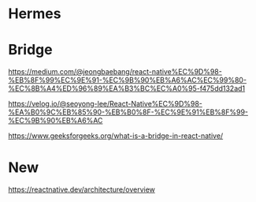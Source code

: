 

# Hermes



# Bridge

https://medium.com/@jeongbaebang/react-native%EC%9D%98-%EB%8F%99%EC%9E%91-%EC%9B%90%EB%A6%AC%EC%99%80-%EC%8B%A4%ED%96%89%EA%B3%BC%EC%A0%95-f475dd132ad1

https://velog.io/@seoyong-lee/React-Native%EC%9D%98-%EA%B0%9C%EB%85%90-%EB%B0%8F-%EC%9E%91%EB%8F%99-%EC%9B%90%EB%A6%AC

https://www.geeksforgeeks.org/what-is-a-bridge-in-react-native/

# New

https://reactnative.dev/architecture/overview